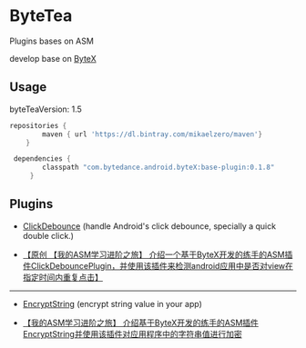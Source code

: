 # ByteTea
 Plugins bases on ASM


develop base on [ByteX](https://github.com/bytedance/ByteX)

## Usage
byteTeaVersion: 1.5

```gradle
repositories {
        maven { url 'https://dl.bintray.com/mikaelzero/maven'}
    }

 dependencies {
        classpath "com.bytedance.android.byteX:base-plugin:0.1.8"
     }

```


## Plugins

+ [ClickDebounce](https://github.com/MikaelZero/ByteTea/blob/master/ClickDebounce/README.md) (handle Android's click debounce, specially a quick double click.)

+ [【原创 【我的ASM学习进阶之旅】 介绍一个基于ByteX开发的练手的ASM插件ClickDebouncePlugin，并使用该插件来检测android应用中是否对view在指定时间内重复点击】](https://ouyangpeng.blog.csdn.net/article/details/113647243)


------

+ [EncryptString](https://github.com/MikaelZero/ByteTea/blob/master/EncryptString/README.md) (encrypt string value in your app)

+ [【我的ASM学习进阶之旅】 介绍基于ByteX开发的练手的ASM插件EncryptString并使用该插件对应用程序中的字符串值进行加密](https://ouyangpeng.blog.csdn.net/article/details/113624388)
